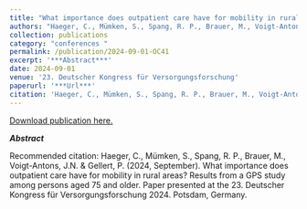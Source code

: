 ```yaml
---
title: "What importance does outpatient care have for mobility in rural areas? Results from a GPS study among persons aged 75 and older."
authors: "Haeger, C., Mümken, S., Spang, R. P., Brauer, M., Voigt-Antons, J.N. & Gellert, P."
collection: publications
category: "conferences "
permalink: /publication/2024-09-01-OC41
excerpt: '***Abstract***'
date: 2024-09-01
venue: '23. Deutscher Kongress für Versorgungsforschung'
paperurl: '***Url***'
citation: 'Haeger, C., Mümken, S., Spang, R. P., Brauer, M., Voigt-Antons, J.N. &amp; Gellert, P. (2024, September). What importance does outpatient care have for mobility in rural areas? Results from a GPS study among persons aged 75 and older. Paper presented at the 23. Deutscher Kongress für Versorgungsforschung 2024. Potsdam, Germany.'
---
```


<a href='***Url***'>Download publication here.</a>

***Abstract***

Recommended citation: Haeger, C., Mümken, S., Spang, R. P., Brauer, M., Voigt-Antons, J.N. & Gellert, P. (2024, September). What importance does outpatient care have for mobility in rural areas? Results from a GPS study among persons aged 75 and older. Paper presented at the 23. Deutscher Kongress für Versorgungsforschung 2024. Potsdam, Germany.